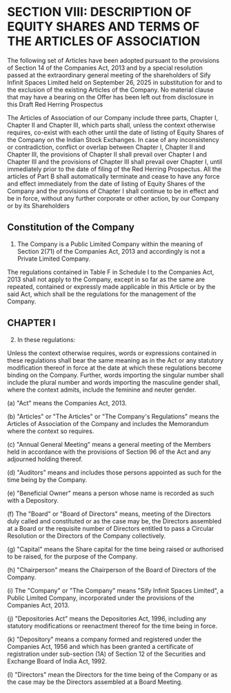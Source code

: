 # SECTION VIII: DESCRIPTION OF EQUITY SHARES AND TERMS OF THE ARTICLES OF ASSOCIATION

The following set of Articles have been adopted pursuant to the provisions of Section 14 of the Companies Act, 2013 and by a special resolution passed at the extraordinary general meeting of the shareholders of Sify Infinit Spaces Limited held on September 26, 2025 in substitution for and to the exclusion of the existing Articles of the Company. No material clause that may have a bearing on the Offer has been left out from disclosure in this Draft Red Herring Prospectus

The Articles of Association of our Company include three parts, Chapter I, Chapter II and Chapter III, which parts shall, unless the context otherwise requires, co-exist with each other until the date of listing of Equity Shares of the Company on the Indian Stock Exchanges. In case of any inconsistency or contradiction, conflict or overlap between Chapter I, Chapter II and Chapter III, the provisions of Chapter II shall prevail over Chapter I and Chapter III and the provisions of Chapter III shall prevail over Chapter I, until immediately prior to the date of filing of the Red Herring Prospectus. All the articles of Part B shall automatically terminate and cease to have any force and effect immediately from the date of listing of Equity Shares of the Company and the provisions of Chapter I shall continue to be in effect and be in force, without any further corporate or other action, by our Company or by its Shareholders

## Constitution of the Company

1. The Company is a Public Limited Company within the meaning of Section 2(71) of the Companies Act, 2013 and accordingly is not a Private Limited Company.

The regulations contained in Table F in Schedule I to the Companies Act, 2013 shall not apply to the Company, except in so far as the same are repeated, contained or expressly made applicable in this Article or by the said Act, which shall be the regulations for the management of the Company.

## CHAPTER I

2. In these regulations:

Unless the context otherwise requires, words or expressions contained in these regulations shall bear the same meaning as in the Act or any statutory modification thereof in force at the date at which these regulations become binding on the Company. Further, words importing the singular number shall include the plural number and words importing the masculine gender shall, where the context admits, include the feminine and neuter gender.

(a) "Act" means the Companies Act, 2013.

(b) "Articles" or "The Articles" or "The Company's Regulations" means the Articles of Association of the Company and includes the Memorandum where the context so requires.

(c) "Annual General Meeting" means a general meeting of the Members held in accordance with the provisions of Section 96 of the Act and any adjourned holding thereof.

(d) "Auditors" means and includes those persons appointed as such for the time being by the Company.

(e) "Beneficial Owner" means a person whose name is recorded as such with a Depository.

(f) The "Board" or "Board of Directors" means, meeting of the Directors duly called and constituted or as the case may be, the Directors assembled at a Board or the requisite number of Directors entitled to pass a Circular Resolution or the Directors of the Company collectively.

(g) "Capital" means the Share capital for the time being raised or authorised to be raised, for the purpose of the Company.

(h) "Chairperson" means the Chairperson of the Board of Directors of the Company.

(i) The "Company" or "The Company" means "Sify Infinit Spaces Limited", a Public Limited Company, incorporated under the provisions of the Companies Act, 2013.

(j) "Depositories Act" means the Depositories Act, 1996, including any statutory modifications or reenactment thereof for the time being in force.

(k) "Depository" means a company formed and registered under the Companies Act, 1956 and which has been granted a certificate of registration under sub-section (1A) of Section 12 of the Securities and Exchange Board of India Act, 1992.

(l) "Directors" mean the Directors for the time being of the Company or as the case may be the Directors assembled at a Board Meeting.